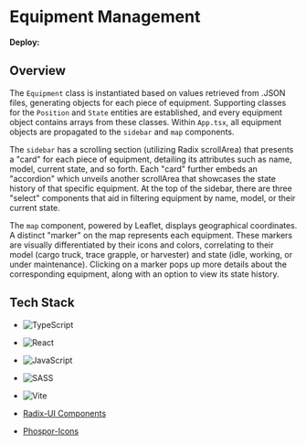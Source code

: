 # Equipment Management

**Deploy:** 

## Overview
The `Equipment` class is instantiated based on values retrieved from .JSON files, generating objects for each piece of equipment. Supporting classes for the `Position` and `State` entities are established, and every equipment object contains arrays from these classes. Within `App.tsx`, all equipment objects are propagated to the `sidebar` and `map` components.

The `sidebar` has a scrolling section (utilizing Radix scrollArea) that presents a "card" for each piece of equipment, detailing its attributes such as name, model, current state, and so forth. Each "card" further embeds an "accordion" which unveils another scrollArea that showcases the state history of that specific equipment. At the top of the sidebar, there are three "select" components that aid in filtering equipment by name, model, or their current state.

The `map` component, powered by Leaflet, displays geographical coordinates. A distinct "marker" on the map represents each equipment. These markers are visually differentiated by their icons and colors, correlating to their model (cargo truck, trace grapple, or harvester) and state (idle, working, or under maintenance). Clicking on a marker pops up more details about the corresponding equipment, along with an option to view its state history.

## Tech Stack

- ![TypeScript](https://img.shields.io/badge/typescript-%23007ACC.svg?style=for-the-badge&logo=typescript&logoColor=white)
- ![React](https://img.shields.io/badge/react-%2320232a.svg?style=for-the-badge&logo=react&logoColor=%2361DAFB)
- ![JavaScript](https://img.shields.io/badge/javascript-%23323330.svg?style=for-the-badge&logo=javascript&logoColor=%23F7DF1E)
- ![SASS](https://img.shields.io/badge/SASS-hotpink.svg?style=for-the-badge&logo=SASS&logoColor=white)
- ![Vite](https://img.shields.io/badge/vite-%23646CFF.svg?style=for-the-badge&logo=vite&logoColor=white)

- [Radix-UI Components](https://www.radix-ui.com/)
- [Phospor-Icons](https://phosphoricons.com/)


